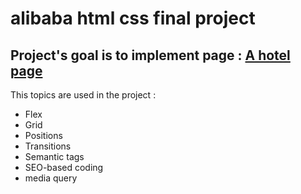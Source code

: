 # alibaba html css final project

## Project's goal is to implement page : [A hotel page](https://www.alibaba.ir/hotel/ir-qeschm/qeshm-sama?destination=City_5be3f697e9a116befc674378_%D9%82%D8%B4%D9%85&countryCode=IR&region=dom&departing=2023-03-18&returning=2023-03-20&rooms=30&sessionId=63e38fbbaee4610024142a3d)

This topics are used in the project :

- Flex
- Grid
- Positions
- Transitions
- Semantic tags
- SEO-based coding
- media query

